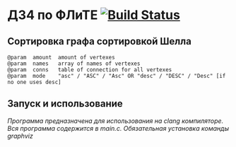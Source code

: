 # ДЗ4 по ФЛиТЕ [![Build Status](https://travis-ci.org/ph4nt0m7/bmstu_dz.svg)](https://travis-ci.org/ph4nt0m7/bmstu_dz)
Сортировка графа сортировкой Шелла
---
    @param  amount  amount of vertexes
    @param  names   array of names of vertexes
    @param  conns   table of connection for all vertexes
    @param  mode    "asc" / "ASC" / "Asc" OR "desc" / "DESC" / "Desc" [if no one uses desc]

Запуск и использование
------------
*Программа предназначена для использования на clang компиляторе. Вся программа содержится в main.c. Обязательная установка команды graphviz*
